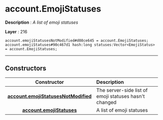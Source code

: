 # account.EmojiStatuses

**Description** : *A list of emoji statuses*

**Layer** : 216

```tl
account.emojiStatusesNotModified#d08ce645 = account.EmojiStatuses;
account.emojiStatuses#90c467d1 hash:long statuses:Vector<EmojiStatus> = account.EmojiStatuses;
```

---

## Constructors

| Constructor | Description |
| :---: | :--- |
| [**account.emojiStatusesNotModified**](constructor/account.emojiStatusesNotModified) | The server-side list of emoji statuses hasn't changed |
| [**account.emojiStatuses**](constructor/account.emojiStatuses) | A list of emoji statuses |